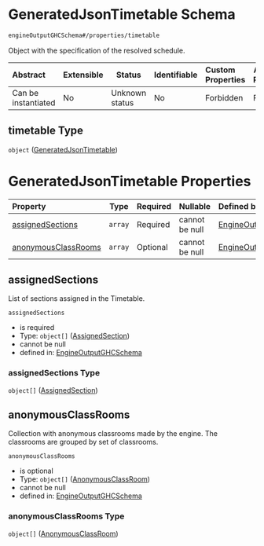 # GeneratedJsonTimetable Schema

```txt
engineOutputGHCSchema#/properties/timetable
```

Object with the specification of the resolved schedule.


| Abstract            | Extensible | Status         | Identifiable | Custom Properties | Additional Properties | Access Restrictions | Defined In                                                                     |
| :------------------ | ---------- | -------------- | ------------ | :---------------- | --------------------- | ------------------- | ------------------------------------------------------------------------------ |
| Can be instantiated | No         | Unknown status | No           | Forbidden         | Forbidden             | none                | [ghcOutput.schema.json\*](../out/ghcOutput.schema.json "open original schema") |

## timetable Type

`object` ([GeneratedJsonTimetable](ghcoutput-properties-generatedjsontimetable.md))

# GeneratedJsonTimetable Properties

| Property                                    | Type    | Required | Nullable       | Defined by                                                                                                                                                                               |
| :------------------------------------------ | ------- | -------- | -------------- | :--------------------------------------------------------------------------------------------------------------------------------------------------------------------------------------- |
| [assignedSections](#assignedsections)       | `array` | Required | cannot be null | [EngineOutputGHCSchema](ghcoutput-properties-generatedjsontimetable-properties-assignedsections.md "engineOutputGHCSchema#/properties/timetable/properties/assignedSections")            |
| [anonymousClassRooms](#anonymousclassrooms) | `array` | Optional | cannot be null | [EngineOutputGHCSchema](ghcoutput-properties-generatedjsontimetable-properties-setofanonymousclassrooms.md "engineOutputGHCSchema#/properties/timetable/properties/anonymousClassRooms") |

## assignedSections

List of sections assigned in the Timetable.


`assignedSections`

-   is required
-   Type: `object[]` ([AssignedSection](ghcoutput-properties-generatedjsontimetable-properties-assignedsections-assignedsection.md))
-   cannot be null
-   defined in: [EngineOutputGHCSchema](ghcoutput-properties-generatedjsontimetable-properties-assignedsections.md "engineOutputGHCSchema#/properties/timetable/properties/assignedSections")

### assignedSections Type

`object[]` ([AssignedSection](ghcoutput-properties-generatedjsontimetable-properties-assignedsections-assignedsection.md))

## anonymousClassRooms

Collection with anonymous classrooms made by the engine. The classrooms are grouped by set of classrooms.


`anonymousClassRooms`

-   is optional
-   Type: `object[]` ([AnonymousClassRoom](ghcoutput-properties-generatedjsontimetable-properties-setofanonymousclassrooms-anonymousclassroom.md))
-   cannot be null
-   defined in: [EngineOutputGHCSchema](ghcoutput-properties-generatedjsontimetable-properties-setofanonymousclassrooms.md "engineOutputGHCSchema#/properties/timetable/properties/anonymousClassRooms")

### anonymousClassRooms Type

`object[]` ([AnonymousClassRoom](ghcoutput-properties-generatedjsontimetable-properties-setofanonymousclassrooms-anonymousclassroom.md))
